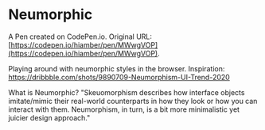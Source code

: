 # Neumorphic

A Pen created on CodePen.io. Original URL: [https://codepen.io/hiamber/pen/MWwgVOP](https://codepen.io/hiamber/pen/MWwgVOP).

Playing around with neumorphic styles in the browser. Inspiration: https://dribbble.com/shots/9890709-Neumorphism-UI-Trend-2020

What is Neumorphic?  "Skeuomorphism describes how interface objects imitate/mimic their real-world counterparts in how they look or how you can interact with them. Neumorphism, in turn, is a bit more minimalistic yet juicier design approach."

